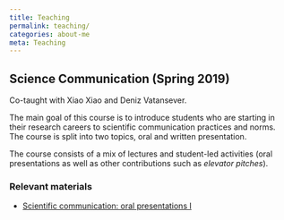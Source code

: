 ```yaml
---
title: Teaching
permalink: teaching/
categories: about-me
meta: Teaching
---
```


## Science Communication (Spring 2019)

Co-taught with Xiao Xiao and Deniz Vatansever.

The main goal of this course is to introduce students who are starting in their
research careers to scientific communication practices and norms. The course is
split into two topics, oral and written presentation.

The course consists of a mix of lectures and student-led activities (oral
presentations as well as other contributions such as _elevator pitches_).

### Relevant materials

- [Scientific communication: oral
  presentations I](https://luispedro.github.io/talk-scientific-communication/)

